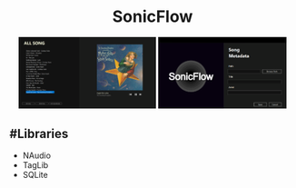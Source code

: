 <div align="center">
  <h1>SonicFlow</h1>
  <img src="UI1.png" width="48%" />
  <img src="UI2.png" width="45%" />
</div>

<div>
  <h2>#Libraries</h2>
  <ul>
    <li>NAudio</li>
    <li>TagLib</li>
    <li>SQLite</li>
  </ul>
</div>
